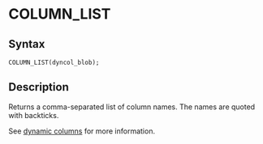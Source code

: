 
# COLUMN_LIST

## Syntax


```
COLUMN_LIST(dyncol_blob);
```

## Description


Returns a comma-separated list of column names. The names are quoted with backticks.


See [dynamic columns](../../../../nosql/dynamic-columns-api.md) for more information.

